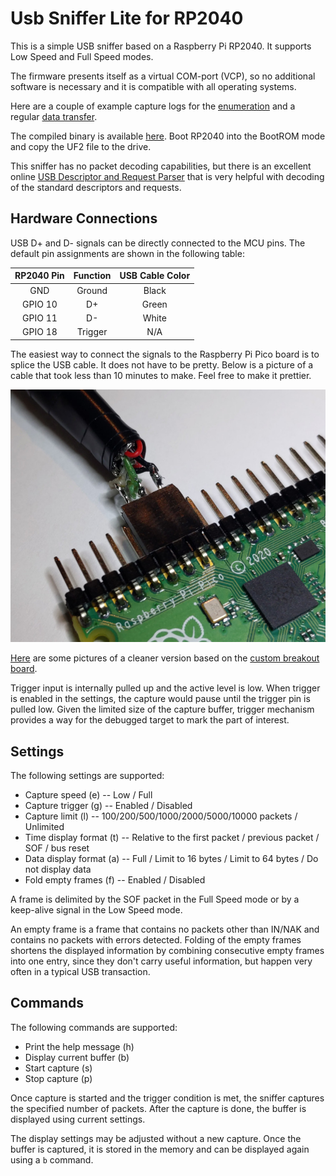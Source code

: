 # Usb Sniffer Lite for RP2040

This is a simple USB sniffer based on a Raspberry Pi RP2040. It supports Low Speed and
Full Speed modes.

The firmware presents itself as a virtual COM-port (VCP), so no additional software
is necessary and it is compatible with all operating systems.

Here are a couple of example capture logs for the [enumeration](doc/usb_fs_enumeration.txt)
and a regular [data transfer](doc/usb_fs_data.txt).

The compiled binary is available [here](bin/UsbSnifferLite.uf2). Boot RP2040 into
the BootROM mode and copy the UF2 file to the drive.

This sniffer has no packet decoding capabilities, but there is an excellent online
[USB Descriptor and Request Parser](https://eleccelerator.com/usbdescreqparser/)
that is very helpful with decoding of the standard descriptors and requests.

## Hardware Connections

USB D+ and D- signals can be directly connected to the MCU pins. The default
pin assignments are shown in the following table:

| RP2040 Pin | Function | USB Cable Color |
|:-------:|:-------:|:-----:|
| GND     | Ground  | Black |
| GPIO 10 | D+      | Green |
| GPIO 11 | D-      | White |
| GPIO 18 | Trigger | N/A   |

The easiest way to connect the signals to the Raspberry Pi Pico board is to splice
the USB cable. It does not have to be pretty. Below is a picture of a cable that
took less than 10 minutes to make. Feel free to make it prettier.

![USB Cable](doc/cable.jpg)

[Here](doc/Hardware.md) are some pictures of a cleaner version based on
the [custom breakout board](https://github.com/ataradov/breakout-boards/tree/master/rp2040).

Trigger input is internally pulled up and the active level is low. When trigger is
enabled in the settings, the capture would pause until the trigger pin is pulled low.
Given the limited size of the capture buffer, trigger mechanism provides a way for
the debugged target to mark the part of interest.

## Settings

The following settings are supported:

* Capture speed (e) -- Low / Full
* Capture trigger (g) -- Enabled / Disabled
* Capture limit (l) -- 100/200/500/1000/2000/5000/10000 packets / Unlimited
* Time display format (t) -- Relative to the first packet / previous packet / SOF / bus reset
* Data display format (a) -- Full / Limit to 16 bytes / Limit to 64 bytes / Do not display data
* Fold empty frames (f) -- Enabled / Disabled

A frame is delimited by the SOF packet in the Full Speed mode or by a keep-alive signal in
the Low Speed mode.

An empty frame is a frame that contains no packets other than IN/NAK and contains no packets
with errors detected. Folding of the empty frames shortens the displayed information by
combining consecutive empty frames into one entry, since they don't carry useful information,
but happen very often in a typical USB transaction.

## Commands

The following commands are supported:

* Print the help message (h)
* Display current buffer (b)
* Start capture (s)
* Stop capture (p)

Once capture is started and the trigger condition is met, the sniffer captures the specified
number of packets. After the capture is done, the buffer is displayed using current settings.

The display settings may be adjusted without a new capture. Once the buffer is captured,
it is stored in the memory and can be displayed again using a `b` command.
